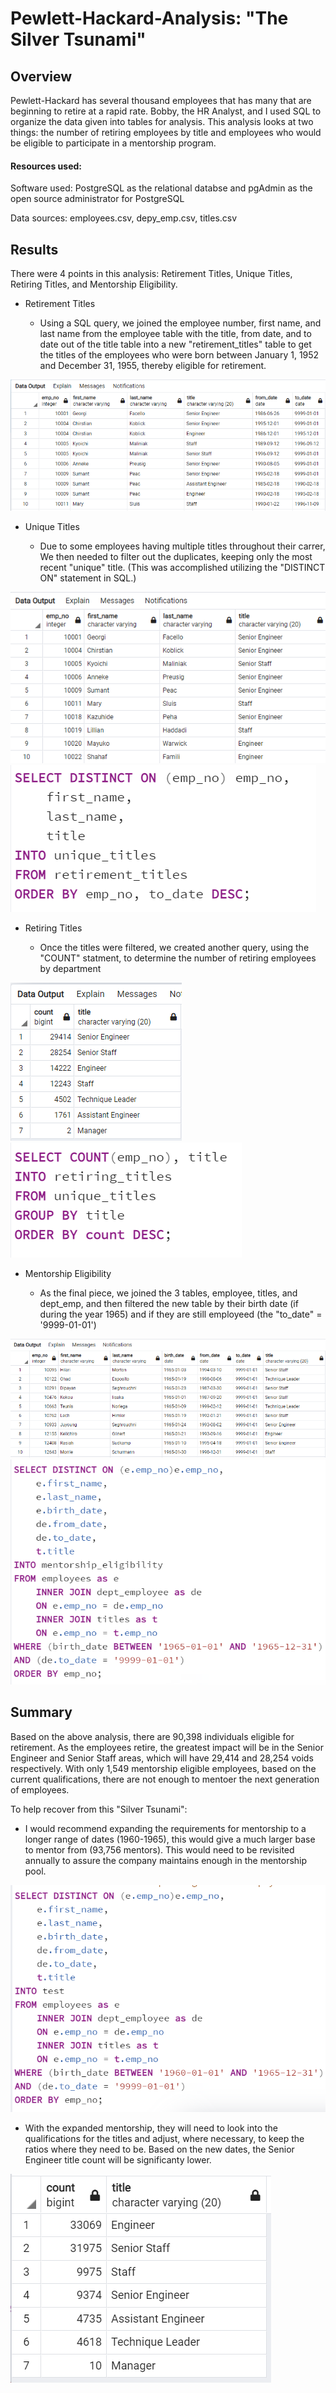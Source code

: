 # Pewlett-Hackard-Analysis: "The Silver Tsunami"
## Overview
Pewlett-Hackard has several thousand employees that has many that are beginning to retire at a rapid rate. Bobby, the HR Analyst, and I used SQL to organize the data given into tables for analysis. This analysis looks at two things: the number of retiring employees by title and employees who would be eligible to participate in a mentorship program.


#### Resources used:
Software used: PostgreSQL as the relational databse and pgAdmin as the open source administrator for PostgreSQL

Data sources: employees.csv, depy_emp.csv, titles.csv 


## Results
There were 4 points in this analysis: Retirement Titles, Unique Titles, Retiring Titles, and Mentorship Eligibility.

- Retirement Titles

  - Using a SQL query, we joined the employee number, first name, and last name from the employee table with the title, from date, and to date out of the title table into a new "retirement_titles" table to get the titles of the employees who were born between January 1, 1952 and December 31, 1955, thereby eligible for retirement.


<img src =Resources\retirement_titles.png>

- Unique Titles

  - Due to some employees having multiple titles throughout their carrer, We then needed to filter out the duplicates, keeping only the most recent "unique" title. (This was accomplished utilizing the "DISTINCT ON" statement in SQL.)


<img src=Resources\unique_titles.png> 

<img src= Resources\DISTINCT_ON_code.png> 

- Retiring Titles

  - Once the titles were filtered, we created another query, using the "COUNT" statment,  to determine the number of retiring employees by department




<img src= Resources\retiring_titles_count.png>

<img src= Resources\COUNT_code.png>

- Mentorship Eligibility

  - As the final piece, we joined the 3 tables, employee, titles, and dept_emp, and then filtered the new table by their birth date (if during the year 1965) and if they are still employeed (the "to_date" = '9999-01-01')


<img src= Resources\mentorship_eligibility.png>

<img src= Resources\mentorship_eligibility_code.png>




## Summary
Based on the above analysis, there are 90,398 individuals eligible for retirement. As the employees retire, the greatest impact will be in the Senior Engineer and Senior Staff areas, which will have 29,414 and 28,254 voids respectively. With only 1,549 mentorship eligible employees, based on the current qualifications, there are not enough to mentoer the next generation of employees.

To help recover from this "Silver Tsunami":
- I would recommend expanding the requirements for mentorship to a longer range of dates (1960-1965), this would give a much larger base to mentor from (93,756 mentors). This would need to be revisited annually to assure the company maintains enough in the mentorship pool.

<img src= Resources\expanded_mentorship_code.png>

- With the expanded mentorship, they will need to look into the qualifications for the titles and adjust, where necessary, to keep the ratios where they need to be. Based on the new dates, the Senior Engineer title count will be significanty lower.

<img src= Resources\new_COUNT.png>